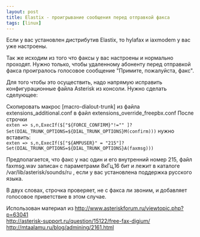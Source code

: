 ```yaml
---
layout: post
title: Elastix - проигрывание сообщения перед отправкой факса
tags: [linux]
---
```

Если у вас установлен дистрибутив Elastix, то hylafax и iaxmodem у вас уже настроены.
<!-- more -->

 Так же  исходим из того что факсы у вас настроены и нормально проходят. Нужно только, чтобы удаленному абоненту перед отправкой факса проигралось голосовое сообщение "Примите, пожалуйста, факс". 

Для того чтобы это осуществить, надо напрямую исправить конфигурационные файла Asterisk  из консоли. Нужно сделать сделующее:

Скопировать макрос [macro-dialout-trunk] из файла extensions_additional.conf в файл extensions_override_freepbx.conf
После строчки  
```exten => s,n,ExecIf($["${FORCE_CONFIRM}"!="" ]?Set(DIAL_TRUNK_OPTIONS=${DIAL_TRUNK_OPTIONS}M(confirm)))```
нужно вставить:  
```exten => s,n,ExecIf($["${AMPUSER}" = "215"]?Set(DIAL_TRUNK_OPTIONS=${DIAL_TRUNK_OPTIONS}A(faxmsg)))```

Предполагается, что факс у нас один и его внутренний номер 215, файл faxmsg.wav записан с параметрами 8кГц,16 бит и лежит в каталоге /var/lib/asterisk/sounds/ru , если у вас установлена поддержка русского языка.  

В двух словах, строчка проверяет, не с факса ли звоним, и добавляет голосовое приветствие в этом случае.  

Использован материал из 
http://www.asteriskforum.ru/viewtopic.php?p=63041  
http://asterisk-support.ru/question/15122/free-fax-digium/  
http://mtaalamu.ru/blog/admining/2161.html  